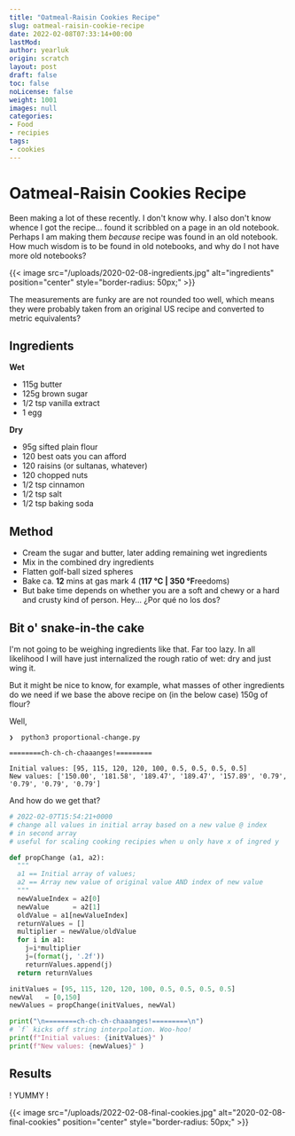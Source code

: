 ```yaml
---
title: "Oatmeal-Raisin Cookies Recipe"
slug: oatmeal-raisin-cookie-recipe
date: 2022-02-08T07:33:14+00:00
lastMod:
author: yearluk
origin: scratch
layout: post
draft: false
toc: false
noLicense: false
weight: 1001
images: null
categories:
- Food
- recipies
tags:
- cookies
---
```


# Oatmeal-Raisin Cookies Recipe

Been making a lot of these recently. I don't know why. I also don't know whence I got the recipe... found it scribbled on a page in an old notebook. Perhaps I am making them *because* recipe was found in an old notebook. How much wisdom is to be found in old notebooks, and why do I not have more old notebooks?

{{< image src="/uploads/2020-02-08-ingredients.jpg" alt="ingredients" position="center" style="border-radius: 50px;" >}}

The measurements are funky are are not rounded too well, which means they were probably taken from an original US recipe and converted to metric equivalents?

## Ingredients

**Wet**

- 115g butter
- 125g brown sugar
- 1/2 tsp vanilla extract
- 1 egg

**Dry**

- 95g sifted plain flour
- 120 best oats you can afford
- 120 raisins (or sultanas, whatever)
- 120 chopped nuts
- 1/2 tsp cinnamon
- 1/2 tsp salt
- 1/2 tsp baking soda

## Method

- Cream the sugar and butter, later adding remaining wet ingredients
- Mix in the combined dry ingredients
- Flatten golf-ball sized spheres
- Bake ca. **12** mins at gas mark 4 (**117 °C | 350 °F**reedoms)
- But bake time depends on whether you are a soft and chewy or a hard and crusty kind of person. Hey... ¿Por qué no los dos?

## Bit o' snake-in-the cake

I'm not going to be weighing ingredients like that. Far too lazy. In all likelihood I will have just internalized the rough ratio of wet: dry and  just wing it.

But it might be nice to know, for example, what masses of other ingredients do we need if we base the above recipe on (in the below case) 150g of flour?

Well,

```text
❯  python3 proportional-change.py

========ch-ch-ch-chaaanges!=========

Initial values: [95, 115, 120, 120, 100, 0.5, 0.5, 0.5, 0.5]
New values: ['150.00', '181.58', '189.47', '189.47', '157.89', '0.79', '0.79', '0.79', '0.79']
```

And how do we get that?

```python
# 2022-02-07T15:54:21+0000
# change all values in initial array based on a new value @ index
# in second array
# useful for scaling cooking recipies when u only have x of ingred y

def propChange (a1, a2):
  """
  a1 == Initial array of values;
  a2 == Array new value of original value AND index of new value
  """
  newValueIndex = a2[0]
  newValue      = a2[1]
  oldValue = a1[newValueIndex]
  returnValues = []
  multiplier = newValue/oldValue
  for i in a1:
    j=i*multiplier
    j=(format(j, '.2f'))
    returnValues.append(j)
  return returnValues

initValues = [95, 115, 120, 120, 100, 0.5, 0.5, 0.5, 0.5]
newVal   = [0,150]
newValues = propChange(initValues, newVal)

print("\n========ch-ch-ch-chaaanges!=========\n")
# `f` kicks off string interpolation. Woo-hoo!
print(f"Initial values: {initValues}" )
print(f"New values: {newValues}" )

```

## Results

! YUMMY !

{{< image src="/uploads/2022-02-08-final-cookies.jpg" alt="2020-02-08-final-cookies" position="center" style="border-radius: 50px;" >}}

